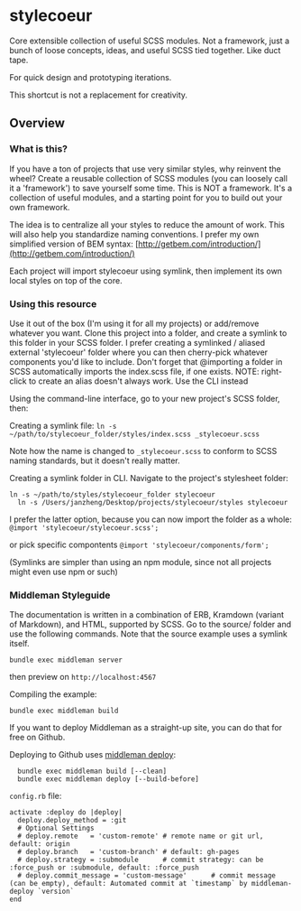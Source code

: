


# stylecoeur

Core extensible collection of useful SCSS modules. Not a framework, just a bunch of loose concepts, ideas, and useful SCSS tied together. Like duct tape.

For quick design and prototyping iterations.

This shortcut is not a replacement for creativity.





## Overview

### What is this?

If you have a ton of projects that use very similar styles, why reinvent the wheel? Create a reusable collection of SCSS modules (you can loosely call it a 'framework') to save yourself some time. This is NOT a framework. It's a collection of useful modules, and a starting point for you to build out your own framework.

The idea is to centralize all your styles to reduce the amount of work. This will also help you standardize naming conventions. I prefer my own simplified version of BEM syntax: [http://getbem.com/introduction/](http://getbem.com/introduction/)

Each project will import stylecoeur using symlink, then implement its own local styles on top of the core.




### Using this resource

Use it out of the box (I'm using it for all my projects) or add/remove whatever you want. Clone this project into a folder, and create a symlink to this folder in your SCSS folder. I prefer creating a symlinked / aliased external 'stylecoeur' folder where you can then cherry-pick whatever components you'd like to include. Don't forget that @importing a folder in SCSS automatically imports the index.scss file, if one exists. NOTE: right-click to create an alias doesn't always work. Use the CLI instead

Using the command-line interface, go to your new project's SCSS folder, then:

Creating a symlink file: ```ln -s ~/path/to/stylecoeur_folder/styles/index.scss _stylecoeur.scss```

Note how the name is changed to ```_stylecoeur.scss``` to conform to SCSS naming standards, but it doesn't really matter.

Creating a symlink folder in CLI. Navigate to the project's stylesheet folder: 

~~~ 
ln -s ~/path/to/styles/stylecoeur_folder stylecoeur
  ln -s /Users/janzheng/Desktop/projects/stylecoeur/styles stylecoeur
~~~


I prefer the latter option, because you can now import the folder as a whole:
```@import 'stylecoeur/stylecoeur.scss';```

or pick specific compontents ```@import 'stylecoeur/components/form';```

(Symlinks are simpler than using an npm module, since not all projects might even use npm or such)



### Middleman Styleguide

The documentation is written in a combination of ERB, Kramdown (variant of Markdown), and HTML, supported by SCSS.
Go to the source/ folder and use the following commands. Note that the source example uses a symlink itself.

~~~
bundle exec middleman server
~~~

then preview on `http://localhost:4567`


Compiling the example:

~~~
bundle exec middleman build
~~~

If you want to deploy Middleman as a straight-up site, you can do that for free on Github.

Deploying to Github uses [middleman deploy](https://github.com/middleman-contrib/middleman-deploy):

~~~
  bundle exec middleman build [--clean]
  bundle exec middleman deploy [--build-before]
~~~

`config.rb` file:
~~~
activate :deploy do |deploy|
  deploy.deploy_method = :git
  # Optional Settings
  # deploy.remote   = 'custom-remote' # remote name or git url, default: origin
  # deploy.branch   = 'custom-branch' # default: gh-pages
  # deploy.strategy = :submodule      # commit strategy: can be :force_push or :submodule, default: :force_push
  # deploy.commit_message = 'custom-message'      # commit message (can be empty), default: Automated commit at `timestamp` by middleman-deploy `version`
end
~~~
